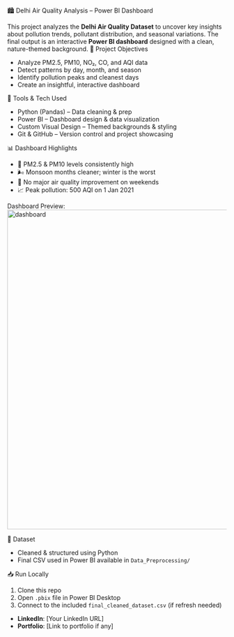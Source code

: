 🏙️ Delhi Air Quality Analysis – Power BI Dashboard

This project analyzes the **Delhi Air Quality Dataset** to uncover key insights about pollution trends, pollutant distribution, and seasonal variations. The final output is an interactive **Power BI dashboard** designed with a clean, nature-themed background.
 📌 Project Objectives

- Analyze PM2.5, PM10, NO₂, CO, and AQI data
- Detect patterns by day, month, and season
- Identify pollution peaks and cleanest days
- Create an insightful, interactive dashboard

 🔧 Tools & Tech Used

- Python (Pandas) – Data cleaning & prep
- Power BI – Dashboard design & data visualization
- Custom Visual Design – Themed backgrounds & styling
- Git & GitHub – Version control and project showcasing

 📊 Dashboard Highlights

- 🔴 PM2.5 & PM10 levels consistently high
- 🌬️ Monsoon months cleaner; winter is the worst
- 📅 No major air quality improvement on weekends
- 📈 Peak pollution: 500 AQI on 1 Jan 2021

Dashboard Preview:
<img width="1188" height="732" alt="dashboard" src="https://github.com/user-attachments/assets/2772078b-2494-4a7b-b139-960ad48c9689" />




 🧪 Dataset
- Cleaned & structured using Python
- Final CSV used in Power BI available in `Data_Preprocessing/`



 📥 Run Locally

1. Clone this repo
2. Open `.pbix` file in Power BI Desktop
3. Connect to the included `final_cleaned_dataset.csv` (if refresh needed)


- **LinkedIn**: [Your LinkedIn URL]
- **Portfolio**: [Link to portfolio if any]
